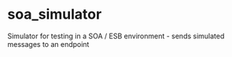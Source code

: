 soa_simulator
=============

Simulator for testing in a SOA / ESB environment - sends simulated messages to an endpoint
